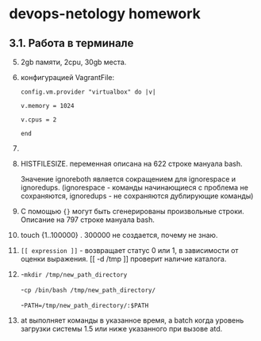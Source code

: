 # devops-netology homework
## 3.1. Работа в терминале 

5. 2gb памяти, 2сpu, 30gb места.
6. конфигурацией VagrantFile:

    `config.vm.provider "virtualbox" do |v|`

    `v.memory = 1024`

    `v.cpus = 2`

    `end`
7. 

8. HISTFILESIZE. переменная описана на 622 строке мануала bash.

    Значение ignoreboth является сокращением для ignorespace и ignoredups. (ignorespace - команды начинающиеся с проблема не сохраняются, ignoredups - не сохраняются дублирующие команды)

9. С помощью `{}` могут быть сгенерированы произвольные строки. Описание на 797 строке мануала bash.

10. touch {1..100000} .  300000 не создается, почему не знаю. 

11. `[[ expression ]]` - возвращает статус 0 или 1, в зависимости от оценки выражения. [[ -d /tmp ]] проверит наличие каталога.

12. -`mkdir /tmp/new_path_directory`

    -`cp /bin/bash /tmp/new_path_directory/`

    -`PATH=/tmp/new_path_directory/:$PATH`
13. at выполняет команды в указанное время, а batch когда уровень загрузки системы 1.5 или ниже указанного при вызове atd.

